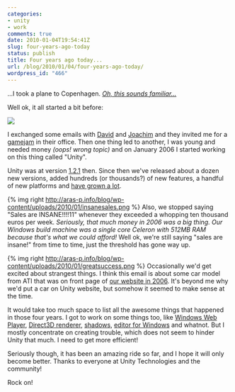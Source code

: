 ```yaml
---
categories:
- unity
- work
comments: true
date: 2010-01-04T19:54:41Z
slug: four-years-ago-today
status: publish
title: Four years ago today...
url: /blog/2010/01/04/four-years-ago-today/
wordpress_id: "466"
---
```


...I took a plane to Copenhagen. [_Oh, this sounds familiar..._](/blog/2008/01/15/about-two-years-ago/)

Well ok, it all started a bit before:

![](http://aras-p.info/blog/wp-content/uploads/2010/01/futureofmiddleware.png)

I exchanged some emails with [David](http://blogs.unity3d.com/author/david/) and [Joachim](http://blogs.unity3d.com/author/joe/) and they invited me for a [gamejam](http://unity3d.com/pakimono/) in their office. Then one thing led to another, I was young and needed money _(oops! wrong topic)_ and on January 2006 I started working on this thing called "Unity".

Unity was at version [1.2.1](http://unity3d.com/unity/whats-new/unity-1.2) then. Since then we've released about a dozen new versions, added hundreds (or thousands?) of new features, a handful of new platforms and [have grown a lot](http://blogs.unity3d.com/2009/11/13/blast-from-the-past-pt-3-a-growing-company/).


{% img right http://aras-p.info/blog/wp-content/uploads/2010/01/insanesales.png %}
Also, we stopped saying "Sales are INSANE!!!!11" whenever they exceeded a whopping ten thousand euros per week. 
_Seriously, that much money in 2006 was a big thing. Our Windows build machine was a single core Celeron with 512MB RAM because that's what we could afford!_ Well ok, we're still saying "sales are insane!" from time to time, just the threshold has gone way up.



{% img right http://aras-p.info/blog/wp-content/uploads/2010/01/greatsuccess.png %}
Occasionally we'd get excited about strangest things. I think this email is about some car model from ATI that was on front page of [our website in 2006](http://aras-p.info/blog/wp-content/uploads/2010/01/website2006.png). It's beyond me why we'd put a car on Unity website, but somehow it seemed to make sense at the time.





It would take too much space to list all the awesome things that happened in those four years. I got to work on some things too, like [Windows Web Player](http://aras-p.info/blog/wp-content/uploads/2010/01/200603-firefox.jpg), [Direct3D renderer](http://aras-p.info/blog/wp-content/uploads/2010/01/200702-fastd3d.png), [shadows](/blog/2007/08/28/lolshadows/), [editor for Windows](http://blogs.unity3d.com/2009/05/16/blast-from-the-recent-past-unity-25/) and whatnot. But I mostly concentrate on creating trouble, which does not seem to hinder Unity that much. I need to get more efficient!



Seriously though, it has been an amazing ride so far, and I hope it will only become better. Thanks to everyone at Unity Technologies and the community!

Rock on!
